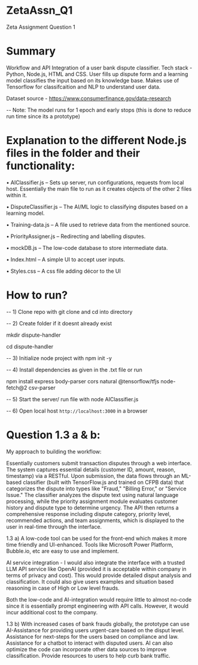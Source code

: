 # ZetaAssn_Q1
Zeta Assignment Question 1

# Summary
Workflow and API Integration of a user bank dispute classifier. Tech stack - Python, Node.js, HTML and CSS. User fills up dispute form and a learning model classifies the input based on its knowledge base. Makes use of Tensorflow for classifcaition and NLP to understand user data.

Dataset source - https://www.consumerfinance.gov/data-research

-- Note: The model runs for 1 epoch and early stops (this is done to reduce run time since its a prototype)

# Explanation to the different Node.js files in the folder and their functionality:

•	AIClassifier.js – Sets up server, run configurations, requests from local host. Essentially the main file to run as it creates objects of the other 2 files within it.

•	DisputeClassifier.js – The AI/ML logic to classifying disputes based on a learning model.

•	Training-data.js – A file used to retrieve data from the mentioned source.

•	PriorityAssigner.js – Redirecting and labelling disputes.

•	mockDB.js – The low-code database to store intermediate data.

•	Index.html – A simple UI to accept user inputs.

•	Styles.css – A css file adding décor to the UI

# How to run?
 -- 1) Clone repo with git clone and cd into directory

 -- 2) Create folder if it doesnt already exist
 
mkdir dispute-handler

cd dispute-handler

-- 3) Initialize node project with npm init -y

-- 4) Install dependencies as given in the .txt file or run

npm install express body-parser cors natural @tensorflow/tfjs node-fetch@2 csv-parser

-- 5) Start the server/ run file with node AIClassifier.js

-- 6) Open local host `http://localhost:3000` in a browser

# Question 1.3 a & b:
My approach to building the workflow:

Essentially customers submit transaction disputes through a web interface. The system captures essential details (customer ID, amount, reason, timestamp) via a RESTful. Upon submission, the data flows through an ML-based classifier (built with TensorFlow.js and trained on CFPB data) that categorizes the dispute into types like "Fraud," "Billing Error," or "Service Issue." The classifier analyzes the dispute text using natural language processing, while the priority assignment module evaluates customer history and dispute type to determine urgency. The API then returns a comprehensive response including dispute category, priority level, recommended actions, and team assignments, which is displayed to the user in real-time through the interface.

1.3 a) A low-code tool can be used for the front-end which makes it more time friendly and UI-enhanced. Tools like Microsoft Power Platform, Bubble.io, etc are easy to use and implement. 

AI service integration - I would also integrate the interface with a trusted LLM API service like OpenAI (provided it is acceptable within company in terms of privacy and cost). This would provide detailed disput analysis and classification. It could also give users examples and situation based reasoning in case of High or Low level frauds. 

Both the low-code and AI-integration would require little to almost no-code since it is essentially prompt engineering with API calls. However, it would incur additional cost to the company.

1.3 b) With increased cases of bank frauds globally, the prototype can use AI-Assistance for providing users urgent-care based on the disput level. Assistance for next-steps for the users based on compliance and law. Assistance for a chatbot to interact with disputed users. AI can also optimize the code can incorporate other data sources to improve classification. Provide resources to users to help curb bank traffic.
